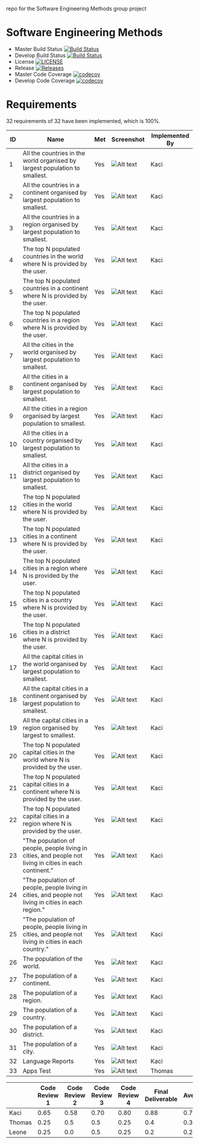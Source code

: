 repo for the Software Engineering Methods group project

# Software Engineering Methods

- Master Build Status [![Build Status](https://travis-ci.org/kaciyanova/SEMGroupProject.svg?branch=master)](https://travis-ci.org/kaciyanova/SEMGroupProject)
- Develop Build Status [![Build Status](https://travis-ci.org/kaciyanova/SEMGroupProject.svg?branch=develop)](https://travis-ci.org/kaciyanova/SEMGroupProject)
- License [![LICENSE](https://img.shields.io/github/license/kaciyanova/SEMGroupProject.svg?style=flat-square)](https://github.com/kaciyanova/SEMGroupProject/blob/master/LICENSE)
- Release [![Releases](https://img.shields.io/github/release/kaciyanova/SEMGroupProject/all.svg?style=flat-square)](https://github.com/kaciyanova/SEMGroupProject/releases)
- Master Code Coverage [![codecov](https://codecov.io/gh/kaciyanova/SEMGroupProject/branch/master/graph/badge.svg)](https://codecov.io/gh/kaciyanova/SEMGroupProject)
- Develop Code Coverage [![codecov](https://codecov.io/gh/kaciyanova/SEMGroupProject/branch/develop/graph/badge.svg)](https://codecov.io/gh/kaciyanova/SEMGroupProject)

# Requirements

32 requirements of 32 have been implemented, which is 100%.

| ID | Name                                                                                                    | Met | Screenshot | Implemented By | 
|----|---------------------------------------------------------------------------------------------------------|-----|------------|----------------| 
| 1  | All the countries in the world organised by largest population to smallest.                             | Yes |          ![Alt text](/Screenshots/1.png?raw=true)  | Kaci           | 
| 2  | All the countries in a continent organised by largest population to smallest.                           | Yes |          ![Alt text](/Screenshots/2.png?raw=true)  | Kaci           | 
| 3  | All the countries in a region organised by largest population to smallest.                              | Yes |           ![Alt text](/Screenshots/3.png?raw=true) | Kaci           | 
| 4  | The top N populated countries in the world where N is provided by the user.                             | Yes |           ![Alt text](/Screenshots/4.png?raw=true) | Kaci           | 
| 5  | The top N populated countries in a continent where N is provided by the user.                           | Yes |          ![Alt text](/Screenshots/5.png?raw=true)  | Kaci           | 
| 6  | The top N populated countries in a region where N is provided by the user.                              | Yes |          ![Alt text](/Screenshots/6.png?raw=true)  | Kaci           | 
| 7  | All the cities in the world organised by largest population to smallest.                                | Yes |          ![Alt text](/Screenshots/7.png?raw=true)  | Kaci           | 
| 8  | All the cities in a continent organised by largest population to smallest.                              | Yes |           ![Alt text](/Screenshots/8.png?raw=true) | Kaci           | 
| 9  | All the cities in a region organised by largest population to smallest.                                 | Yes |           ![Alt text](/Screenshots/9.png?raw=true) | Kaci           | 
| 10 | All the cities in a country organised by largest population to smallest.                                | Yes |          ![Alt text](/Screenshots/10.png?raw=true)  | Kaci           | 
| 11 | All the cities in a district organised by largest population to smallest.                               | Yes |          ![Alt text](/Screenshots/11.png?raw=true)  | Kaci           | 
| 12 | The top N populated cities in the world where N is provided by the user.                                | Yes |           ![Alt text](/Screenshots/12.png?raw=true) | Kaci           | 
| 13 | The top N populated cities in a continent where N is provided by the user.                              | Yes |          ![Alt text](/Screenshots/13.png?raw=true)  | Kaci           | 
| 14 | The top N populated cities in a region where N is provided by the user.                                 | Yes |          ![Alt text](/Screenshots/14.png?raw=true)  | Kaci           | 
| 15 | The top N populated cities in a country where N is provided by the user.                                | Yes |           ![Alt text](/Screenshots/15.png?raw=true) | Kaci           | 
| 16 | The top N populated cities in a district where N is provided by the user.                               | Yes |           ![Alt text](/Screenshots/16.png?raw=true) | Kaci           | 
| 17 | All the capital cities in the world organised by largest population to smallest.                        | Yes |          ![Alt text](/Screenshots/17.png?raw=true)  | Kaci           | 
| 18 | All the capital cities in a continent organised by largest population to smallest.                      | Yes |          ![Alt text](/Screenshots/18.png?raw=true)  | Kaci           | 
| 19 | All the capital cities in a region organised by largest to smallest.                                    | Yes |           ![Alt text](/Screenshots/19.png?raw=true) | Kaci           | 
| 20 | The top N populated capital cities in the world where N is provided by the user.                        | Yes |           ![Alt text](/Screenshots/20.png?raw=true) | Kaci           | 
| 21 | The top N populated capital cities in a continent where N is provided by the user.                      | Yes |           ![Alt text](/Screenshots/21.png?raw=true) | Kaci           | 
| 22 | The top N populated capital cities in a region where N is provided by the user.                         | Yes |           ![Alt text](/Screenshots/22.png?raw=true) | Kaci           | 
| 23 | "The population of people, people living in cities, and people not living in cities in each continent." | Yes |           ![Alt text](/Screenshots/23.png?raw=true) | Kaci           | 
| 24 | "The population of people, people living in cities, and people not living in cities in each region."    | Yes |           ![Alt text](/Screenshots/24.png?raw=true) | Kaci           | 
| 25 | "The population of people, people living in cities, and people not living in cities in each country."   | Yes |           ![Alt text](/Screenshots/25.png?raw=true) | Kaci           | 
| 26 | The population of the world.                                                                            | Yes |           ![Alt text](/Screenshots/26.png?raw=true) | Kaci           | 
| 27 | The population of a continent.                                                                          | Yes |          ![Alt text](/Screenshots/27.png?raw=true)  | Kaci          | 
| 28 | The population of a region.                                                                             | Yes |          ![Alt text](/Screenshots/28.png?raw=true)  | Kaci          | 
| 29 | The population of a country.                                                                            | Yes |           ![Alt text](/Screenshots/29.png?raw=true) | Kaci           | 
| 30 | The population of a district.                                                                           | Yes |           ![Alt text](/Screenshots/30.png?raw=true) | Kaci           | 
| 31 | The population of a city.                                                                               | Yes |           ![Alt text](/Screenshots/31.png?raw=true) | Kaci           | 
| 32 | Language Reports                                                                                        | Yes |           ![Alt text](/Screenshots/32.png?raw=true) | Kaci           |                                                                            
| 33 | Apps Test                                                                                               | Yes |           ![Alt text](/Screenshots/screenshotst1.png?raw=true) | Thomas           |                                                                     | 34 | Report Generator Tests                                                                                  | Yes |           ![Alt text](/Screenshots/screenshotst2.png?raw=true) | Thomas           |                                                                     | 35 | Population Percentages Tests                                                                            | Yes |           ![Alt text](/Screenshots/screenshotst3.png?raw=true) | Thomas           |                                                                     | 36 | City Request Tests                                                                                      | Yes |           ![Alt text](/Screenshots/screenshotst1.png?raw=true) | Thomas           |                                                                             

|      | Code Review 1 | Code Review 2 | Code Review 3 | Code Review 4 | Final Deliverable | Average |
|------|---------------|---------------|---------------|---------------|-------------------|-------|
| Kaci | 0.65 | 0.58 | 0.70 | 0.80 | 0.88 | 0.72 |
| Thomas | 0.25 | 0.5 | 0.5 | 0.25 | 0.4 | 0.38 |
| Leone | 0.25 | 0.0 | 0.5 | 0.25 | 0.2 | 0.24 |
